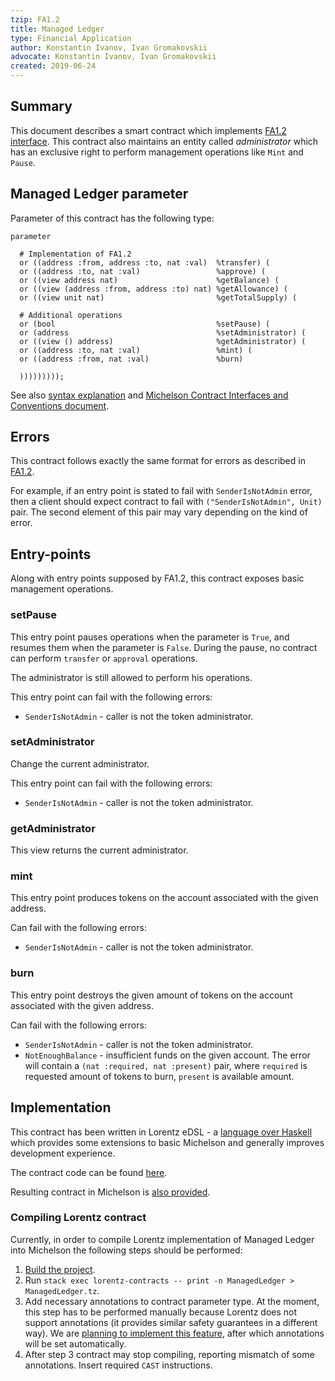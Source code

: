 ```yaml
---
tzip: FA1.2
title: Managed Ledger
type: Financial Application
author: Konstantin Ivanov, Ivan Gromakovskii
advocate: Konstantin Ivanov, Ivan Gromakovskii
created: 2019-06-24
---
```


## Summary

This document describes a smart contract which implements
[FA1.2 interface](/A/FA1.2.md).
This contract also maintains an entity called _administrator_ which has an exclusive right to perform management operations like `Mint` and `Pause`.

## Managed Ledger parameter

Parameter of this contract has the following type:

```
parameter

  # Implementation of FA1.2
  or ((address :from, address :to, nat :val)  %transfer) (
  or ((address :to, nat :val)                 %approve) (
  or ((view address nat)                      %getBalance) (
  or ((view (address :from, address :to) nat) %getAllowance) (
  or ((view unit nat)                         %getTotalSupply) (

  # Additional operations
  or (bool                                    %setPause) (
  or (address                                 %setAdministrator) (
  or ((view () address)                       %getAdministrator) (
  or ((address :to, nat :val)                 %mint) (
  or ((address :from, nat :val)               %burn)

  )))))))));
```

See also [syntax explanation](https://gitlab.com/tzip/tzip/blob/master/A/A1.md#adt-syntax-sugar) and [Michelson Contract Interfaces and Conventions document](https://gitlab.com/tzip/tzip/blob/master/A/A1.md#view-entry-points).

## Errors

This contract follows exactly the same format for errors as described in
[FA1.2](/A/FA1.2.md#Errors).

For example, if an entry point is stated to fail with `SenderIsNotAdmin` error,
then a client should expect contract to fail with `("SenderIsNotAdmin", Unit)` pair.
The second element of this pair may vary depending on the kind of error.

## Entry-points

Along with entry points supposed by FA1.2, this contract exposes basic management operations.

### setPause

This entry point pauses operations when the parameter is `True`,
and resumes them when the parameter is `False`. During the pause,
no contract can perform `transfer` or `approval` operations.

The administrator is still allowed to perform his operations.

This entry point can fail with the following errors:
* `SenderIsNotAdmin` - caller is not the token administrator.

### setAdministrator

Change the current administrator.

This entry point can fail with the following errors:
* `SenderIsNotAdmin` - caller is not the token administrator.

### getAdministrator

This view returns the current administrator.

### mint

This entry point produces tokens on the account associated with the given address.

Can fail with the following errors:
* `SenderIsNotAdmin` - caller is not the token administrator.

### burn

This entry point destroys the given amount of tokens on the account associated with the given address.

Can fail with the following errors:
* `SenderIsNotAdmin` - caller is not the token administrator.
* `NotEnoughBalance` - insufficient funds on the given account.
The error will contain a `(nat :required, nat :present)` pair, where
`required` is requested amount of tokens to burn, `present` is available amount.

## Implementation

This contract has been written in Lorentz eDSL - a [language over Haskell](https://hackage.haskell.org/package/morley-0.3.0.1) which provides some extensions to basic Michelson and generally improves development experience.

The contract code can be found
[here](https://gitlab.com/morley-framework/morley/blob/5844395c7e4e2d8a7d19ca8d05dd323e3d20c65e/lorentz-contracts/src/Lorentz/Contracts/ManagedLedger.hs).

Resulting contract in Michelson is [also provided](./ManagedLedger.tz).

### Compiling Lorentz contract

Currently, in order to compile Lorentz implementation of Managed Ledger into Michelson the following steps should be performed:
1. [Build the project](https://gitlab.com/morley-framework/morley/blob/5844395c7e4e2d8a7d19ca8d05dd323e3d20c65e/README.md#running-and-building).
2. Run `stack exec lorentz-contracts -- print -n ManagedLedger > ManagedLedger.tz`.
3. Add necessary annotations to contract parameter type.
At the moment, this step has to be performed manually because Lorentz does not support annotations (it provides similar safety guarantees in a different way). We are [planning to implement this feature](https://issues.serokell.io/issue/TM-64), after which annotations will be set automatically.
4. After step 3 contract may stop compiling, reporting mismatch of some annotations. Insert required `CAST` instructions.

